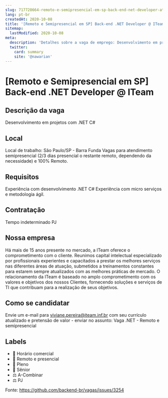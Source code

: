 ```yaml
---
slug: 717728664-remoto-e-semipresencial-em-sp-back-end-net-developer-at-iteam
lang: pt-br
createdAt: 2020-10-08
title: '[Remoto e Semipresencial em SP] Back-end .NET Developer @ ITeam - Vaga de Emprego'
sitemap:
  lastModified: 2020-10-08
meta:
  description: 'Detalhes sobre a vaga de emprego: Desenvolvimento em projetos com .NET C#'
  twitter:
    card: summary
    site: '@nawarian'
---
```


# [Remoto e Semipresencial em SP] Back-end .NET Developer @ ITeam

<!--
==================================================
POR FAVOR, SÓ POSTE SE A VAGA FOR PARA TRABALHAR COM REACT OU TECNOLOGIAS DO ECOSSISTEMA!

Exemplo: [São Paulo] Developer na NOME DA EMPRESA`
==================================================
-->

## Descrição da vaga

Desenvolvimento em projetos com .NET C# 

## Local

Local de trabalho: São Paulo/SP - Barra Funda
Vagas para atendimento semipresencial (2/3 dias presencial o restante remoto, dependendo da necessidade) e 100% Remoto.



## Requisitos

Experiência com desenvolvimento .NET C#
Experiência com micro serviços e metodologia ágil.


## Contratação

Tempo indeterminado
PJ

## Nossa empresa

Há mais de 15 anos presente no mercado, a ITeam oferece o comprometimento com o cliente.
Reunimos capital intelectual especializado por profissionais experientes e capacitados a prestar os melhores serviços nas diferentes áreas de atuação, submetidos a treinamentos constantes para estarem sempre atualizados com as melhores práticas de mercado. 
O relacionamento da ITeam é baseado no amplo comprometimento com os valores e objetivos dos nossos Clientes, fornecendo soluções e serviços de TI que contribuam para a realização de seus objetivos.

## Como se candidatar

Envie um e-mail para viviane.pereira@iteam.inf.br com seu currículo atualizado e pretensão de valor - enviar no assunto: Vaga .NET - Remoto e semipresencial

## Labels

- 🏢 Horário comercial
- 🏢 Remoto e presencial
- 👨 Pleno
- 👴 Sênior
- ⚖️ A-Combinar
- ⚖️ PJ



Fonte: https://github.com/backend-br/vagas/issues/3254
